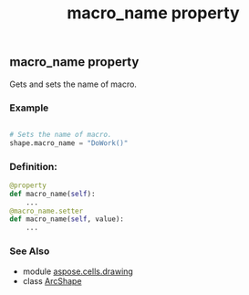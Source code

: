 ﻿---
title: macro_name property
second_title: Aspose.Cells for Python via .NET API References
description: 
type: docs
weight: 840
url: /aspose.cells.drawing/arcshape/macro_name/
is_root: false
---

## macro_name property


Gets and sets the name of macro.

### Example 


```python

# Sets the name of macro.
shape.macro_name = "DoWork()"

```
### Definition:
```python
@property
def macro_name(self):
    ...
@macro_name.setter
def macro_name(self, value):
    ...
```

### See Also
* module [aspose.cells.drawing](../../)
* class [ArcShape](/cells/python-net/aspose.cells.drawing/arcshape)
